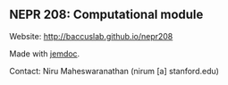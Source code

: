 ## NEPR 208: Computational module

Website: http://baccuslab.github.io/nepr208

Made with [jemdoc](http://jemdoc.jaboc.net/index.html).

Contact: Niru Maheswaranathan (nirum [a] stanford.edu)
